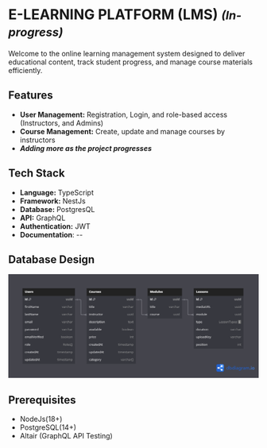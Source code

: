 # E-LEARNING PLATFORM (LMS) <small>***_(In-progress)_***</small>
Welcome to the online learning management system designed to deliver educational content, track student progress, and manage course materials efficiently.

## Features
- **User Management:** Registration, Login, and role-based access (Instructors, and Admins)
- **Course Management:** Create, update and manage courses by instructors
- ***Adding more as the project progresses***

## Tech Stack
- **Language:** TypeScript
- **Framework:** NestJs
- **Database:** PostgresQL
- **API:** GraphQL
- **Authentication:** JWT
- **Documentation**: --

## Database Design 
![Database Design](./docs/db_diagram.png)

## Prerequisites
- NodeJs(18+)
- PostgreSQL(14+)
- Altair (GraphQL API Testing)
